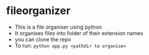 # fileorganizer

- This is a file organiser using python
- It organises files into folder of their extension names
- you can clone the repo
- To run:
     `python app.py <pathdir to organise>`
